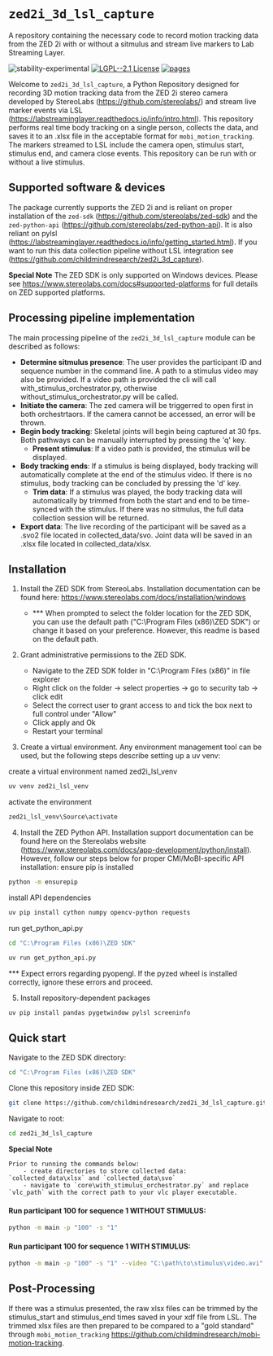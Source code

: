 # `zed2i_3d_lsl_capture`

A repository containing the necessary code to record motion tracking data from the ZED 2i with or without a sitmulus and stream live markers to Lab Streaming Layer.

![stability-experimental](https://img.shields.io/badge/stability-experimental-orange.svg)
[![LGPL--2.1 License](https://img.shields.io/badge/license-LGPL--2.1-blue.svg)](https://github.com/childmindresearch/mobi-motion-tracking/blob/main/LICENSE)
[![pages](https://img.shields.io/badge/api-docs-blue)](https://github.com/childmindresearch/zed2i_3d_capture)

Welcome to `zed2i_3d_lsl_capture`, a Python Repository designed for recording 3D motion tracking data from the ZED 2i stereo camera developed by StereoLabs (https://github.com/stereolabs/) and stream live marker events via LSL (https://labstreaminglayer.readthedocs.io/info/intro.html). This repository performs real time body tracking on a single person, collects the data, and saves it to an .xlsx file in the acceptable format for `mobi_motion_tracking`. The markers streamed to LSL include the camera open, stimulus start, stimulus end, and camera close events. This repository can be run with or without a live stimulus. 

## Supported software & devices

The package currently supports the ZED 2i and is reliant on proper installation of the `zed-sdk` (https://github.com/stereolabs/zed-sdk) and the `zed-python-api` (https://github.com/stereolabs/zed-python-api). It is also reliant on pylsl (https://labstreaminglayer.readthedocs.io/info/getting_started.html). If you want to run this data collection pipeline without LSL integration see (https://github.com/childmindresearch/zed2i_3d_capture).

**Special Note**
    The ZED SDK is only supported on Windows devices. Please see https://www.stereolabs.com/docs#supported-platforms for full details on ZED supported platforms.
    

## Processing pipeline implementation

The main processing pipeline of the `zed2i_3d_lsl_capture` module can be described as follows:

- **Determine sitmulus presence**: The user provides the participant ID and sequence number in the command line. A path to a stimulus video may also be provided. If a video path is provided the cli will call with_stimulus_orchestrator.py, otherwise without_stimulus_orchestrator.py will be called.
- **Initiate the camera**: The zed camera will be triggerred to open first in both orchestrtaors. If the camera cannot be accessed, an error will be thrown. 
- **Begin body tracking**: Skeletal joints will begin being captured at 30 fps. Both pathways can be manually interrupted by pressing the 'q' key.
    - **Present stimulus**: If a video path is provided, the stimulus will be displayed.
- **Body tracking ends**: If a stimulus is being displayed, body tracking will automatically complete at the end of the stimulus video. If there is no stimulus, body tracking can be concluded by pressing the 'd' key.
    - **Trim data**: If a stimulus was played, the body tracking data will automatically by trimmed from both the start and end to be time-synced with the stimulus. If there was no sitmulus, the full data collection session will be returned.
- **Export data**: The live recording of the participant will be saved as a .svo2 file located in collected_data/svo. Joint data will be saved in an .xlsx file located in collected_data/xlsx.

## Installation

1. Install the ZED SDK from StereoLabs. Installation documentation can be found here: https://www.stereolabs.com/docs/installation/windows 
    - *** When prompted to select the folder location for the ZED SDK, you can use the default path ("C:\Program Files (x86)\ZED SDK") or change it based on your preference. However, this readme is based on the default path.

2. Grant administrative permissions to the ZED SDK. 
    - Navigate to the ZED SDK folder in "C:\Program Files (x86)" in file explorer
    - Right click on the folder -> select properties -> go to security tab -> click edit
    - Select the correct user to grant access to and tick the box next to full control under "Allow" 
    - Click apply and Ok
    - Restart your terminal

3. Create a virtual environment. Any environment management tool can be used, but the following steps describe setting up a uv venv:

create a virtual environment named zed2i_lsl_venv
```sh
uv venv zed2i_lsl_venv
```
 activate the environment
```sh
zed2i_lsl_venv\Source\activate
```

4. Install the ZED Python API. Installation support documentation can be found here on the Stereolabs website (https://www.stereolabs.com/docs/app-development/python/install). However, follow our steps below for proper CMI/MoBI-specific API installation:
ensure pip is installed 
```sh
python -m ensurepip
```
install API dependencies
```sh
uv pip install cython numpy opencv-python requests
```
run get_python_api.py
```sh
cd "C:\Program Files (x86)\ZED SDK"
```
```sh
uv run get_python_api.py
```
*** Expect errors regarding pyopengl. If the pyzed wheel is installed correctly, ignore these errors and proceed. 

5. Install repository-dependent packages

```sh
uv pip install pandas pygetwindow pylsl screeninfo
```


## Quick start

Navigate to the ZED SDK directory:

```sh
cd "C:\Program Files (x86)\ZED SDK"
```

Clone this repository inside ZED SDK:

```sh
git clone https://github.com/childmindresearch/zed2i_3d_lsl_capture.git
```

Navigate to root:

```sh
cd zed2i_3d_lsl_capture
```

**Special Note**
    
    Prior to running the commands below: 
        - create directories to store collected data: `collected_data\xlsx` and `collected_data\svo`
        - navigate to `core\with_stimulus_orchestrator.py` and replace `vlc_path` with the correct path to your vlc player executable.


#### Run participant 100 for sequence 1 WITHOUT STIMULUS:

```sh
python -m main -p "100" -s "1"
```

#### Run participant 100 for sequence 1 WITH STIMULUS:

```sh
python -m main -p "100" -s "1" --video "C:\path\to\stimulus\video.avi"
```

## Post-Processing

If there was a stimulus presented, the raw xlsx files can be trimmed by the stimulus_start and stimulus_end times saved in your xdf file from LSL. The trimmed xlsx files are then prepared to be compared to a "gold standard" through `mobi_motion_tracking` https://github.com/childmindresearch/mobi-motion-tracking. 
